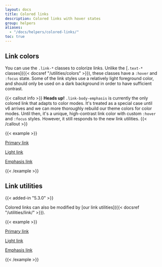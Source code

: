 ```yaml
---
layout: docs
title: Colored links
description: Colored links with hover states
group: helpers
aliases:
  - "/docs/helpers/colored-links/"
toc: true
---
```


## Link colors

You can use the `.link-*` classes to colorize links. Unlike the [`.text-*` classes]({{< docsref "/utilities/colors" >}}), these classes have a `:hover` and `:focus` state. Some of the link styles use a relatively light foreground color, and should only be used on a dark background in order to have sufficient contrast.

{{< callout info >}}
**Heads up!** `.link-body-emphasis` is currently the only colored link that adapts to color modes. It's treated as a special case until v6 arrives and we can more thoroughly rebuild our theme colors for color modes. Until then, it's a unique, high-contrast link color with custom `:hover` and `:focus` styles. However, it still responds to the new link utilities.
{{< /callout >}}

<!--Boosted mod: feature limited to primary and light, we don't loop over "theme-colors"; body-emphasis is treated on its own-->
{{< example >}}
<p><a href="#" class="link-primary">Primary link</a></p>
<p><a href="#" class="link-light">Light link</a></p>
<p><a href="#" class="link-body-emphasis">Emphasis link</a></p>
{{< /example >}}

<!--Boosted mod: removed callout not applicable to our modified example-->

## Link utilities

{{< added-in "5.3.0" >}}

Colored links can also be modified by [our link utilities]({{< docsref "/utilities/link/" >}}).

<!--Boosted mod: feature limited to primary and light, we don't loop over "theme-colors; body-emphasis is treated on its own"-->
{{< example >}}
<p><a href="#" class="link-primary link-offset-2 link-underline-opacity-10 link-underline-opacity-100-hover">Primary link</a></p>
<p><a href="#" class="link-light link-offset-2 link-underline-opacity-10 link-underline-opacity-100-hover">Light link</a></p>
<p><a href="#" class="link-body-emphasis link-offset-2 link-underline-opacity-10 link-underline-opacity-75-hover">Emphasis link</a></p>
{{< /example >}}
